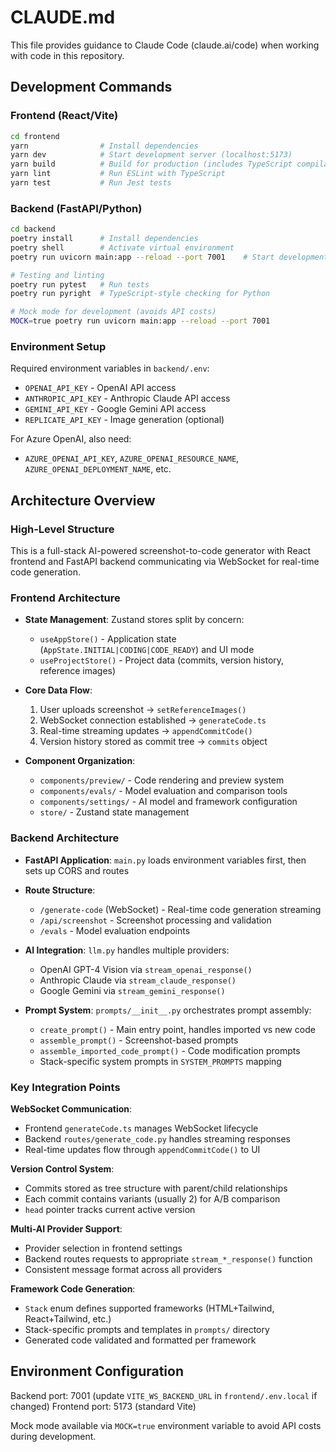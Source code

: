 # CLAUDE.md

This file provides guidance to Claude Code (claude.ai/code) when working with code in this repository.

## Development Commands

### Frontend (React/Vite)
```bash
cd frontend
yarn                # Install dependencies
yarn dev            # Start development server (localhost:5173)
yarn build          # Build for production (includes TypeScript compilation)
yarn lint           # Run ESLint with TypeScript
yarn test           # Run Jest tests
```

### Backend (FastAPI/Python)
```bash
cd backend
poetry install      # Install dependencies  
poetry shell        # Activate virtual environment
poetry run uvicorn main:app --reload --port 7001    # Start development server

# Testing and linting
poetry run pytest   # Run tests
poetry run pyright  # TypeScript-style checking for Python

# Mock mode for development (avoids API costs)
MOCK=true poetry run uvicorn main:app --reload --port 7001
```

### Environment Setup
Required environment variables in `backend/.env`:
- `OPENAI_API_KEY` - OpenAI API access
- `ANTHROPIC_API_KEY` - Anthropic Claude API access  
- `GEMINI_API_KEY` - Google Gemini API access
- `REPLICATE_API_KEY` - Image generation (optional)

For Azure OpenAI, also need:
- `AZURE_OPENAI_API_KEY`, `AZURE_OPENAI_RESOURCE_NAME`, `AZURE_OPENAI_DEPLOYMENT_NAME`, etc.

## Architecture Overview

### High-Level Structure
This is a full-stack AI-powered screenshot-to-code generator with React frontend and FastAPI backend communicating via WebSocket for real-time code generation.

### Frontend Architecture
- **State Management**: Zustand stores split by concern:
  - `useAppStore()` - Application state (`AppState.INITIAL|CODING|CODE_READY`) and UI mode
  - `useProjectStore()` - Project data (commits, version history, reference images)
  
- **Core Data Flow**: 
  1. User uploads screenshot → `setReferenceImages()` 
  2. WebSocket connection established → `generateCode.ts`
  3. Real-time streaming updates → `appendCommitCode()` 
  4. Version history stored as commit tree → `commits` object

- **Component Organization**:
  - `components/preview/` - Code rendering and preview system
  - `components/evals/` - Model evaluation and comparison tools  
  - `components/settings/` - AI model and framework configuration
  - `store/` - Zustand state management

### Backend Architecture
- **FastAPI Application**: `main.py` loads environment variables first, then sets up CORS and routes
- **Route Structure**:
  - `/generate-code` (WebSocket) - Real-time code generation streaming
  - `/api/screenshot` - Screenshot processing and validation  
  - `/evals` - Model evaluation endpoints
  
- **AI Integration**: `llm.py` handles multiple providers:
  - OpenAI GPT-4 Vision via `stream_openai_response()`
  - Anthropic Claude via `stream_claude_response()` 
  - Google Gemini via `stream_gemini_response()`

- **Prompt System**: `prompts/__init__.py` orchestrates prompt assembly:
  - `create_prompt()` - Main entry point, handles imported vs new code
  - `assemble_prompt()` - Screenshot-based prompts
  - `assemble_imported_code_prompt()` - Code modification prompts
  - Stack-specific system prompts in `SYSTEM_PROMPTS` mapping

### Key Integration Points

**WebSocket Communication**: 
- Frontend `generateCode.ts` manages WebSocket lifecycle
- Backend `routes/generate_code.py` handles streaming responses
- Real-time updates flow through `appendCommitCode()` to UI

**Version Control System**:
- Commits stored as tree structure with parent/child relationships
- Each commit contains variants (usually 2) for A/B comparison  
- `head` pointer tracks current active version

**Multi-AI Provider Support**:
- Provider selection in frontend settings
- Backend routes requests to appropriate `stream_*_response()` function
- Consistent message format across all providers

**Framework Code Generation**:
- `Stack` enum defines supported frameworks (HTML+Tailwind, React+Tailwind, etc.)
- Stack-specific prompts and templates in `prompts/` directory
- Generated code validated and formatted per framework

## Environment Configuration

Backend port: 7001 (update `VITE_WS_BACKEND_URL` in `frontend/.env.local` if changed)
Frontend port: 5173 (standard Vite)

Mock mode available via `MOCK=true` environment variable to avoid API costs during development.